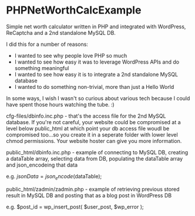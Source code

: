 # PHPNetWorthCalcExample
Simple net worth calculator written in PHP and integrated with WordPress, ReCaptcha and a 2nd standalone MySQL DB.

I did this for a number of reasons:
- I wanted to see why people love PHP so much
- I wanted to see how easy it was to leverage WordPress APIs and do something meaningful
- I wanted to see how easy it is to integrate a 2nd standalone MySQL database
- I wanted to do something non-trivial, more than just a Hello World

In some ways, I wish I wasn't so curious about various tech because I could have spent those hours watching the tube. :)

cfg-files/dbinfo.inc.php - that's the access file for the 2nd MySQL database. If you're not careful, your website could be compromised at a level below public_html at which point your db access file woudl be compromised too...so you create it in a seperate folder with lower level chmod permissions. Your website hoster can give you more information.

public_html/dbinfo.inc.php - example of connecting to MySQL DB, creating a dataTable array, selecting data from DB, populating the dataTable array and json_encodeing that data

e.g. $jsonData = json_encode($dataTable);

public_html/zadmin/zadmin.php - example of retrieving previous stored result in MySQL DB and posting that as a blog post in WordPress DB

e.g. $post_id = wp_insert_post( $user_post, $wp_error );

